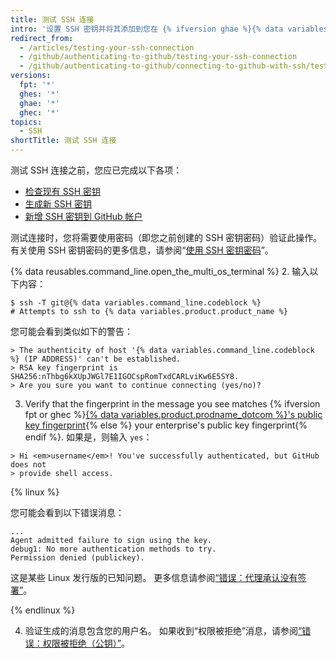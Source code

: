 ```yaml
---
title: 测试 SSH 连接
intro: '设置 SSH 密钥并将其添加到您在 {% ifversion ghae %}{% data variables.product.product_name %}{% else %}{% data variables.product.product_location %}{% endif %} 上的帐户后，您可以测试连接。'
redirect_from:
  - /articles/testing-your-ssh-connection
  - /github/authenticating-to-github/testing-your-ssh-connection
  - /github/authenticating-to-github/connecting-to-github-with-ssh/testing-your-ssh-connection
versions:
  fpt: '*'
  ghes: '*'
  ghae: '*'
  ghec: '*'
topics:
  - SSH
shortTitle: 测试 SSH 连接
---
```


测试 SSH 连接之前，您应已完成以下各项：
- [检查现有 SSH 密钥](/articles/checking-for-existing-ssh-keys)
- [生成新 SSH 密钥](/articles/generating-a-new-ssh-key-and-adding-it-to-the-ssh-agent)
- [新增 SSH 密钥到 GitHub 帐户](/articles/adding-a-new-ssh-key-to-your-github-account)

测试连接时，您将需要使用密码（即您之前创建的 SSH 密钥密码）验证此操作。 有关使用 SSH 密钥密码的更多信息，请参阅“[使用 SSH 密钥密码](/articles/working-with-ssh-key-passphrases)”。

{% data reusables.command_line.open_the_multi_os_terminal %}
2. 输入以下内容：
  ```shell
  $ ssh -T git@{% data variables.command_line.codeblock %}
  # Attempts to ssh to {% data variables.product.product_name %}
  ```

  您可能会看到类似如下的警告：

  ```shell
  > The authenticity of host '{% data variables.command_line.codeblock %} (IP ADDRESS)' can't be established.
  > RSA key fingerprint is SHA256:nThbg6kXUpJWGl7E1IGOCspRomTxdCARLviKw6E5SY8.
  > Are you sure you want to continue connecting (yes/no)?
  ```

3. Verify that the fingerprint in the message you see matches {% ifversion fpt or ghec %}[{% data variables.product.prodname_dotcom %}'s public key fingerprint](/github/authenticating-to-github/githubs-ssh-key-fingerprints){% else %} your enterprise's public key fingerprint{% endif %}. 如果是，则输入 `yes`：
  ```shell
  > Hi <em>username</em>! You've successfully authenticated, but GitHub does not
  > provide shell access.
  ```

  {% linux %}

  您可能会看到以下错误消息：
  ```shell
  ...
  Agent admitted failure to sign using the key.
  debug1: No more authentication methods to try.
  Permission denied (publickey).
  ```

  这是某些 Linux 发行版的已知问题。 更多信息请参阅[“错误：代理承认没有签署”](/articles/error-agent-admitted-failure-to-sign)。

  {% endlinux %}

4. 验证生成的消息包含您的用户名。 如果收到“权限被拒绝”消息，请参阅[“错误：权限被拒绝（公钥）”](/articles/error-permission-denied-publickey)。
